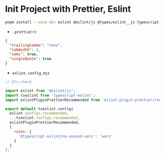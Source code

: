 # Init Project with Prettier, Eslint

```bash
pnpm install --save-dev eslint @eslint/js @types/eslint__js typescript typescript-eslint eslint-plugin-prettier eslint-config-prettier prettier
```

- `.prettierrc`

```json
{
  "trailingComma": "none",
  "tabWidth": 2,
  "semi": true,
  "singleQuote": true
}
```
* `eslint.config.mjs`
```mjs
// @ts-check

import eslint from '@eslint/js';
import tseslint from 'typescript-eslint';
import eslintPluginPrettierRecommended from 'eslint-plugin-prettier/recommended';

export default tseslint.config(
  eslint.configs.recommended,
  ...tseslint.configs.recommended,
  eslintPluginPrettierRecommended,
  {
    rules: {
      '@typescript-eslint/no-unused-vars': 'warn'
    }
  }
);
```

